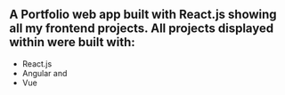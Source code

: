 ## A Portfolio web app built with React.js showing all my frontend projects. All projects displayed within were built with:

- React.js
- Angular and
- Vue
